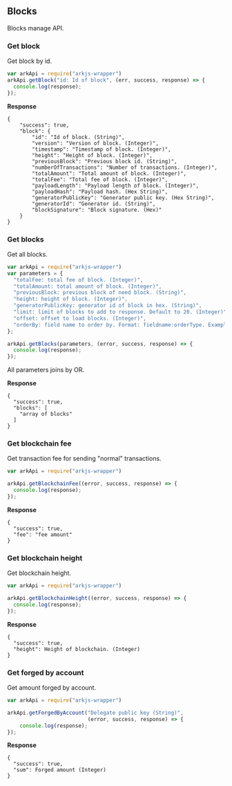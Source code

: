 ## Blocks
Blocks manage API.

### Get block
Get block by id.

```js
var arkApi = require("arkjs-wrapper")
arkApi.getBlock("id: Id of block", (err, success, response) => {
  console.log(response);
});
```

**Response**
```
{
    "success": true,
    "block": {
        "id": "Id of block. (String)",
        "version": "Version of block. (Integer)",
        "timestamp": "Timestamp of block. (Integer)",
        "height": "Height of block. (Integer)",
        "previousBlock": "Previous block id. (String)",
        "numberOfTransactions": "Number of transactions. (Integer)",
        "totalAmount": "Total amount of block. (Integer)",
        "totalFee": "Total fee of block. (Integer)",
        "payloadLength": "Payload length of block. (Integer)",
        "payloadHash": "Payload hash. (Hex String)",
        "generatorPublicKey": "Generator public key. (Hex String)",
        "generatorId": "Generator id. (String)",
        "blockSignature": "Block signature. (Hex)"
    }
}
```

### Get blocks
Get all blocks.

```js
var arkApi = require("arkjs-wrapper")
var parameters = {
  "totalFee: total fee of block. (Integer)",
  "totalAmount: total amount of block. (Integer)",
  "previousBlock: previous block of need block. (String)",
  "height: height of block. (Integer)",
  "generatorPublicKey: generator id of block in hex. (String)",
  "limit: limit of blocks to add to response. Default to 20. (Integer)",
  "offset: offset to load blocks. (Integer)",
  "orderBy: field name to order by. Format: fieldname:orderType. Example: height:desc, timestamp:asc (String)"
};

arkApi.getBlocks(parameters, (error, success, response) => {
  console.log(response);
});
```

All parameters joins by OR.

**Response**
```
{
  "success": true,
  "blocks": [
    "array of blocks"
  ]
}
```

### Get blockchain fee
Get transaction fee for sending "normal" transactions.

```js
var arkApi = require("arkjs-wrapper")

arkApi.getBlockchainFee((error, success, response) => {
  console.log(response);
});
```

**Response**
```
{
  "success": true,
  "fee": "fee amount"
}
```

### Get blockchain height
Get blockchain height.

```js
var arkApi = require("arkjs-wrapper")

arkApi.getBlockchainHeight((error, success, response) => {
  console.log(response);
});
```

**Response**
```
{
  "success": true,
  "height": Height of blockchain. (Integer)
}
```

### Get forged by account
Get amount forged by account.

```js
var arkApi = require("arkjs-wrapper")

arkApi.getForgedByAccount("Delegate public key (String)",
                          (error, success, response) => {
    console.log(response);
});
```

**Response**
```
{
  "success": true,
  "sum": Forged amount (Integer)
}
```
